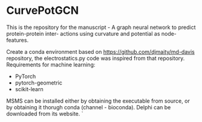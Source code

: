 # CurvePotGCN
This is the repository for the manuscript -  A graph neural network to predict protein-protein inter- actions using curvature and potential as node-features.

Create a conda environment based on https://github.com/djmaity/md-davis repository, the electrostatics.py code was inspired from that repository.
Requirements for machine learning:
- PyTorch
- pytorch-geometric
- scikit-learn

MSMS can be installed either by obtaining the executable from source, or by obtaining it thorugh conda (channel - bioconda). Delphi can be downloaded from its website. `
 
